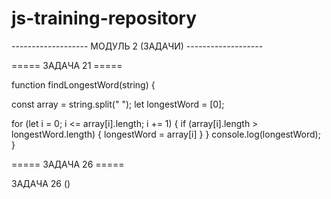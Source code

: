 # js-training-repository

<!-- проверка на комменты (текст не важен) -->

------------------- МОДУЛЬ 2 (ЗАДАЧИ) -------------------


===== ЗАДАЧА 21 =====

function findLongestWord(string) {

const array = string.split(" ");
let longestWord = [0];

for (let i = 0; i <= array[i].length; i += 1) {
if (array[i].length > longestWord.length) {
longestWord = array[i]
}
} console.log(longestWord);
}


===== ЗАДАЧА 26 =====


ЗАДАЧА 26 ()
